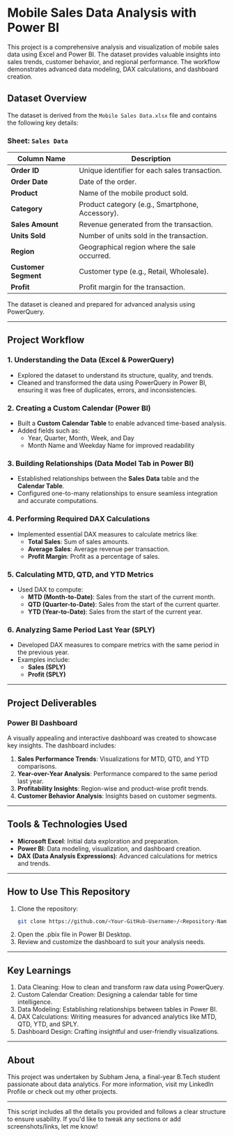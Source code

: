 # Mobile Sales Data Analysis with Power BI

This project is a comprehensive analysis and visualization of mobile sales data using Excel and Power BI. The dataset provides valuable insights into sales trends, customer behavior, and regional performance. The workflow demonstrates advanced data modeling, DAX calculations, and dashboard creation.

## Dataset Overview

The dataset is derived from the `Mobile Sales Data.xlsx` file and contains the following key details:

### Sheet: `Sales Data`

| Column Name        | Description                                     |
|--------------------|-------------------------------------------------|
| **Order ID**       | Unique identifier for each sales transaction.  |
| **Order Date**     | Date of the order.                             |
| **Product**        | Name of the mobile product sold.               |
| **Category**       | Product category (e.g., Smartphone, Accessory).|
| **Sales Amount**   | Revenue generated from the transaction.        |
| **Units Sold**     | Number of units sold in the transaction.       |
| **Region**         | Geographical region where the sale occurred.   |
| **Customer Segment** | Customer type (e.g., Retail, Wholesale).     |
| **Profit**         | Profit margin for the transaction.             |

The dataset is cleaned and prepared for advanced analysis using PowerQuery.

---

## Project Workflow

### 1. Understanding the Data (Excel & PowerQuery)
- Explored the dataset to understand its structure, quality, and trends.
- Cleaned and transformed the data using PowerQuery in Power BI, ensuring it was free of duplicates, errors, and inconsistencies.

### 2. Creating a Custom Calendar (Power BI)
- Built a **Custom Calendar Table** to enable advanced time-based analysis.
- Added fields such as:
  - Year, Quarter, Month, Week, and Day
  - Month Name and Weekday Name for improved readability

### 3. Building Relationships (Data Model Tab in Power BI)
- Established relationships between the **Sales Data** table and the **Calendar Table**.
- Configured one-to-many relationships to ensure seamless integration and accurate computations.

### 4. Performing Required DAX Calculations
- Implemented essential DAX measures to calculate metrics like:
  - **Total Sales**: Sum of sales amounts.
  - **Average Sales**: Average revenue per transaction.
  - **Profit Margin**: Profit as a percentage of sales.

### 5. Calculating MTD, QTD, and YTD Metrics
- Used DAX to compute:
  - **MTD (Month-to-Date)**: Sales from the start of the current month.
  - **QTD (Quarter-to-Date)**: Sales from the start of the current quarter.
  - **YTD (Year-to-Date)**: Sales from the start of the current year.

### 6. Analyzing Same Period Last Year (SPLY)
- Developed DAX measures to compare metrics with the same period in the previous year.
- Examples include:
  - **Sales (SPLY)**
  - **Profit (SPLY)**

---

## Project Deliverables

### Power BI Dashboard
A visually appealing and interactive dashboard was created to showcase key insights. The dashboard includes:
1. **Sales Performance Trends**: Visualizations for MTD, QTD, and YTD comparisons.
2. **Year-over-Year Analysis**: Performance compared to the same period last year.
3. **Profitability Insights**: Region-wise and product-wise profit trends.
4. **Customer Behavior Analysis**: Insights based on customer segments.

---

## Tools & Technologies Used

- **Microsoft Excel**: Initial data exploration and preparation.
- **Power BI**: Data modeling, visualization, and dashboard creation.
- **DAX (Data Analysis Expressions)**: Advanced calculations for metrics and trends.

---

## How to Use This Repository

1. Clone the repository:
   ```bash
   git clone https://github.com/<Your-GitHub-Username>/<Repository-Name>.git
2. Open the .pbix file in Power BI Desktop.
3. Review and customize the dashboard to suit your analysis needs.

---

## Key Learnings
1. Data Cleaning: How to clean and transform raw data using PowerQuery.
2. Custom Calendar Creation: Designing a calendar table for time intelligence.
3. Data Modeling: Establishing relationships between tables in Power BI.
4. DAX Calculations: Writing measures for advanced analytics like MTD, QTD, YTD, and SPLY.
5. Dashboard Design: Crafting insightful and user-friendly visualizations.

---

## About
This project was undertaken by Subham Jena, a final-year B.Tech student passionate about data analytics. For more information, visit my LinkedIn Profile or check out my other projects.

---

This script includes all the details you provided and follows a clear structure to ensure usability. If you'd like to tweak any sections or add screenshots/links, let me know!
